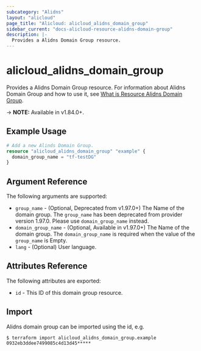 ```yaml
---
subcategory: "Alidns"
layout: "alicloud"
page_title: "Alicloud: alicloud_alidns_domain_group"
sidebar_current: "docs-alicloud-resource-alidns-domain-group"
description: |-
  Provides a Alidns Domain Group resource.
---
```


# alicloud\_alidns\_domain\_group

Provides a Alidns Domain Group resource. For information about Alidns Domain Group and how to use it, see [What is Resource Alidns Domain Group](https://www.alibabacloud.com/help/en/doc-detail/29762.htm).

-> **NOTE:** Available in v1.84.0+.

## Example Usage

```terraform
# Add a new Alinds Domain Group.
resource "alicloud_alidns_domain_group" "example" {
  domain_group_name = "tf-testDG"
}
```
## Argument Reference

The following arguments are supported:

* `group_name` - (Optional, Deprecated from v1.97.0+) The Name of the domain group. The `group_name` has been deprecated from provider version 1.97.0. Please use `domain_group_name` instead.
* `domain_group_name` - (Optional, Available in v1.97.0+) The Name of the domain group. The `domain_group_name` is required when the value of the `group_name`  is Empty.
* `lang` - (Optional) User language. 

## Attributes Reference

The following attributes are exported:

* `id` - This ID of this domain group resource.

## Import

Alidns domain group can be imported using the id, e.g.

```shell
$ terraform import alicloud_alidns_domain_group.example 0932eb3ddee7499085c4d13d45*****
```
